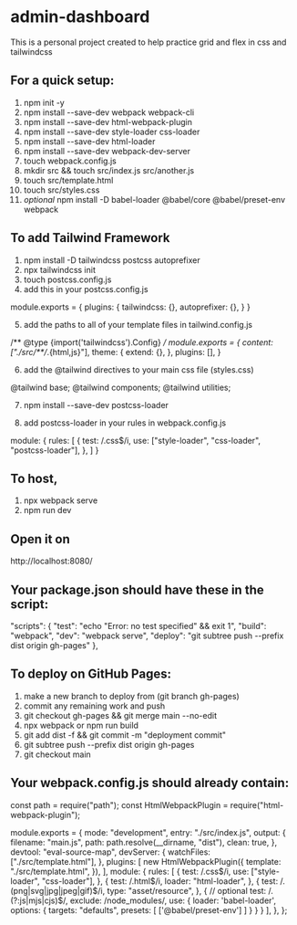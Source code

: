 # admin-dashboard
This is a personal project created to help practice grid and flex in css and tailwindcss 

## For a quick setup:
1. npm init -y
2. npm install --save-dev webpack webpack-cli
3. npm install --save-dev html-webpack-plugin
4. npm install --save-dev style-loader css-loader
5. npm install --save-dev html-loader
6. npm install --save-dev webpack-dev-server
7. touch webpack.config.js
8. mkdir src && touch src/index.js src/another.js
9. touch src/template.html
10. touch src/styles.css
11. *optional* npm install -D babel-loader @babel/core @babel/preset-env webpack

## To add Tailwind Framework
1. npm install -D tailwindcss postcss autoprefixer
2. npx tailwindcss init
3. touch postcss.config.js
4. add this in your postcss.config.js

module.exports = {
    plugins: {
        tailwindcss: {},
        autoprefixer: {},
    }
}

5. add the paths to all of your template files in tailwind.config.js

/** @type {import('tailwindcss').Config} */
module.exports = {
  content: ["./src/**/*.{html,js}"],
  theme: {
    extend: {},
  },
  plugins: [],
}

6. add the @tailwind directives to your main css file (styles.css)

@tailwind base;
@tailwind components;
@tailwind utilities;

7. npm install --save-dev postcss-loader

8. add postcss-loader in your rules in webpack.config.js

module: {
    rules: [
      {
        test: /\.css$/i,
        use: ["style-loader", "css-loader", "postcss-loader"],
      },
    ]
}

## To host, 
1. npx webpack serve
2. npm run dev

## Open it on 
http://localhost:8080/

## Your package.json should have these in the script: 

"scripts": {
    "test": "echo \"Error: no test specified\" && exit 1",
    "build": "webpack",
    "dev": "webpack serve",
    "deploy": "git subtree push --prefix dist origin gh-pages"
},

## To deploy on GitHub Pages:
1. make a new branch to deploy from (git branch gh-pages)
2. commit any remaining work and push
3. git checkout gh-pages && git merge main --no-edit
4. npx webpack or npm run build
5. git add dist -f && git commit -m "deployment commit"
6. git subtree push --prefix dist origin gh-pages
7. git checkout main

## Your webpack.config.js should already contain: 

const path = require("path");
const HtmlWebpackPlugin = require("html-webpack-plugin");

module.exports = {
  mode: "development",
  entry: "./src/index.js",
  output: {
    filename: "main.js",
    path: path.resolve(__dirname, "dist"),
    clean: true,
  },
  devtool: "eval-source-map",
  devServer: {
    watchFiles: ["./src/template.html"],
  },
  plugins: [
    new HtmlWebpackPlugin({
      template: "./src/template.html",
    }),
  ],
  module: {
    rules: [
      {
        test: /\.css$/i,
        use: ["style-loader", "css-loader"],
      },
      {
        test: /\.html$/i,
        loader: "html-loader",
      },
      {
        test: /\.(png|svg|jpg|jpeg|gif)$/i,
        type: "asset/resource",
      },
      { // optional
        test: /\.(?:js|mjs|cjs)$/,
        exclude: /node_modules/,
        use: {
          loader: 'babel-loader',
          options: {
            targets: "defaults",
            presets: [
              ['@babel/preset-env']
            ]
          }
        }
      }
    ],
  },
};